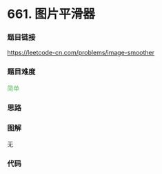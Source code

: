 # 661. 图片平滑器

### 题目链接

https://leetcode-cn.com/problems/image-smoother

### 题目难度

<font color=#5CB85C>简单</font>

### 思路



### 图解

无

### 代码

```python
```